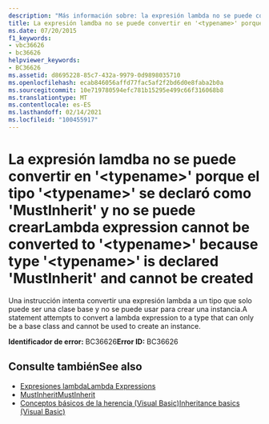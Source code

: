 ```yaml
---
description: "Más información sobre: la expresión lambda no se puede convertir en ' <typename> ' porque el tipo ' <typename> ' está declarado como ' MustInherit ' y no se puede crear"
title: La expresión lamdba no se puede convertir en '<typename>' porque el tipo '<typename>' se declaró como 'MustInherit' y no se puede crear
ms.date: 07/20/2015
f1_keywords:
- vbc36626
- bc36626
helpviewer_keywords:
- BC36626
ms.assetid: d8695228-85c7-432a-9979-0d9898035710
ms.openlocfilehash: ecab846056affd77fac5af2f2bd6d0e8faba2b0a
ms.sourcegitcommit: 10e719780594efc781b15295e499c66f316068b8
ms.translationtype: MT
ms.contentlocale: es-ES
ms.lasthandoff: 02/14/2021
ms.locfileid: "100455917"
---
```

# <a name="lambda-expression-cannot-be-converted-to-typename-because-type-typename-is-declared-mustinherit-and-cannot-be-created"></a><span data-ttu-id="f4434-103">La expresión lamdba no se puede convertir en '\<typename>' porque el tipo '\<typename>' se declaró como 'MustInherit' y no se puede crear</span><span class="sxs-lookup"><span data-stu-id="f4434-103">Lambda expression cannot be converted to '\<typename>' because type '\<typename>' is declared 'MustInherit' and cannot be created</span></span>

<span data-ttu-id="f4434-104">Una instrucción intenta convertir una expresión lambda a un tipo que solo puede ser una clase base y no se puede usar para crear una instancia.</span><span class="sxs-lookup"><span data-stu-id="f4434-104">A statement attempts to convert a lambda expression to a type that can only be a base class and cannot be used to create an instance.</span></span>  
  
 <span data-ttu-id="f4434-105">**Identificador de error:** BC36626</span><span class="sxs-lookup"><span data-stu-id="f4434-105">**Error ID:** BC36626</span></span>  
  
## <a name="see-also"></a><span data-ttu-id="f4434-106">Consulte también</span><span class="sxs-lookup"><span data-stu-id="f4434-106">See also</span></span>

- [<span data-ttu-id="f4434-107">Expresiones lambda</span><span class="sxs-lookup"><span data-stu-id="f4434-107">Lambda Expressions</span></span>](../programming-guide/language-features/procedures/lambda-expressions.md)
- [<span data-ttu-id="f4434-108">MustInherit</span><span class="sxs-lookup"><span data-stu-id="f4434-108">MustInherit</span></span>](../language-reference/modifiers/mustinherit.md)
- [<span data-ttu-id="f4434-109">Conceptos básicos de la herencia (Visual Basic)</span><span class="sxs-lookup"><span data-stu-id="f4434-109">Inheritance basics (Visual Basic)</span></span>](../programming-guide/language-features/objects-and-classes/inheritance-basics.md)
